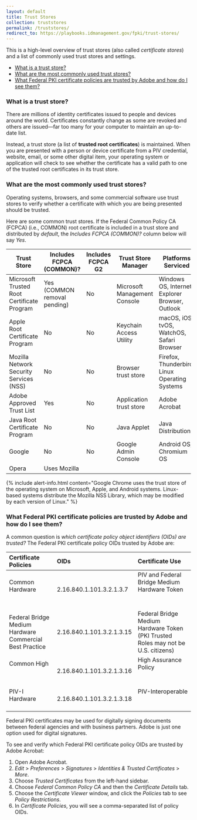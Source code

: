 ```yaml
---
layout: default
title: Trust Stores
collection: truststores
permalink: /truststores/
redirect_to: https://playbooks.idmanagement.gov/fpki/trust-stores/
---
```


This is a high-level overview of trust stores (also called *certificate stores*) and a list of commonly used trust stores and settings. 

* [What is a trust store?](#what-is-a-trust-store)
* [What are the most commonly used trust stores?](#what-are-the-most-commonly-used-trust-stores)
* [What Federal PKI certificate policies are trusted by Adobe and how do I see them?](#what-federal-pki-certificate-policies-are-trusted-by-adobe-and-how-do-I-them)

### What is a trust store?
There are millions of identity certificates issued to people and devices around the world.  Certificates constantly change as some are revoked and others are issued&mdash;far too many for your computer to maintain an up-to-date list.  

Instead, a trust store (a list of **trusted root certificates**) is maintained.  When you are presented with a person or device certificate from a PIV credential, website, email, or some other digital item, your operating system or application will check to see whether the certificate has a valid path to one of the trusted root certificates in its trust store.

### What are the most commonly used trust stores?
Operating systems, browsers, and some commercial software use trust stores to verify whether a certificate with which you are being presented should be trusted.  

Here are some common trust stores. If the Federal Common Policy CA (FCPCA) (i.e., COMMON) root certificate is included in a trust store and distributed by _default_, the _Includes FCPCA (COMMON)?_ column below will say _Yes_.  

Trust Store|Includes FCPCA<br>(COMMON)?|Includes FCPCA G2|Trust Store Manager|Platforms Serviced|Program Information Location
---|---|---|---|---|---
Microsoft Trusted Root Certificate Program|Yes (COMMON removal pending)| No |Microsoft Management Console|Windows OS, Internet Explorer Browser, Outlook|http://aka.ms/RootCert
Apple Root Certificate Program|No|No|Keychain Access Utility|macOS, iOS, tvOS, WatchOS, Safari Browser|https://www.apple.com/certificateauthority/ca_program.html
Mozilla Network Security Services (NSS)|No |No|Browser trust store|Firefox, Thunderbird, Linux Operating Systems|https://www.mozilla.org/en-US/about/governance/policies/security-group/certs/policy/
Adobe Approved Trust List|Yes|No|Application trust store|Adobe Acrobat|https://helpx.adobe.com/acrobat/kb/approved-trust-list2.html
Java Root Certificate Program|No|No|Java Applet|Java Distributions|http://www.oracle.com/technetwork/java/javase/javasecarootcertsprogram-1876540.html
Google|No|No|Google Admin Console|Android OS, Chromium OS|https://www.chromium.org/Home/chromium-security/root-ca-policy
Opera|Uses Mozilla

{% include alert-info.html content="Google Chrome uses the trust store of the operating system on Microsoft, Apple, and Android systems. Linux-based systems distribute the Mozilla NSS Library, which may be modified by each version of Linux." %}

### What Federal PKI certificate policies are trusted by Adobe and how do I see them?

A common question is *which certificate policy object identifiers (OIDs) are trusted?* The Federal PKI certificate policy OIDs trusted by Adobe are:

| Certificate Policies | OIDs | Certificate Use |
|:---------------------|:-----|:----------------|
| Common Hardware                               | 2.16.840.1.101.3.2.1.3.7  | PIV and Federal Bridge Medium Hardware Token                                      |
| Federal Bridge Medium Hardware Commercial Best Practice | 2.16.840.1.101.3.2.1.3.15 | Federal Bridge Medium Hardware Token (PKI Trusted Roles may not be U.S. citizens) |
| Common High                                   | 2.16.840.1.101.3.2.1.3.16 | High Assurance Policy                                                             |
| PIV-I Hardware                                | 2.16.840.1.101.3.2.1.3.18 | PIV-Interoperable                                                                 |

Federal PKI certificates may be used for digitally signing documents between federal agencies and with business partners.  Adobe is just one option used for digital signatures.

To see and verify which Federal PKI certificate policy OIDs are trusted by Adobe Acrobat:

  1. Open Adobe Acrobat.  
  1. _Edit_ > _Preferences_ > _Signatures_ > _Identities & Trusted Certificates_ > _More_.
  2. Choose _Trusted Certificates_ from the left-hand sidebar.  
  3. Choose _Federal Common Policy CA_ and then the _Certificate Details_ tab.
  3. Choose the _Certificate Viewer_ window, and click the _Policies_ tab to see _Policy Restrictions_. 
  4. In _Certificate Policies_, you will see a comma-separated list of policy OIDs.
